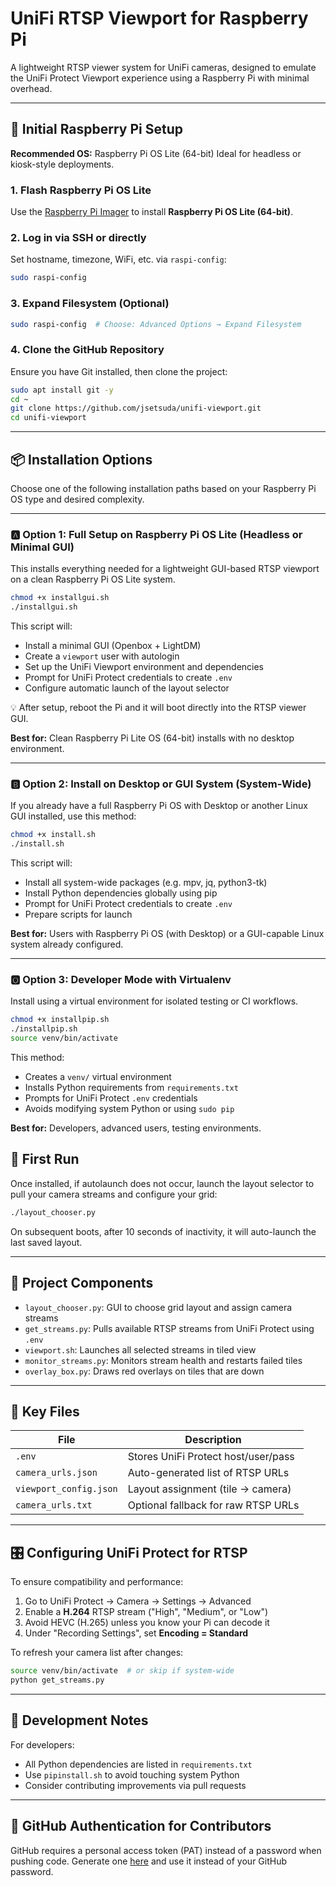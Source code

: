 # UniFi RTSP Viewport for Raspberry Pi

A lightweight RTSP viewer system for UniFi cameras, designed to emulate the UniFi Protect Viewport experience using a Raspberry Pi with minimal overhead.

---

## 🧰 Initial Raspberry Pi Setup

**Recommended OS:** Raspberry Pi OS Lite (64-bit)
Ideal for headless or kiosk-style deployments.

### 1. Flash Raspberry Pi OS Lite

Use the [Raspberry Pi Imager](https://www.raspberrypi.com/software/) to install **Raspberry Pi OS Lite (64-bit)**.

### 2. Log in via SSH or directly

Set hostname, timezone, WiFi, etc. via `raspi-config`:

```bash
sudo raspi-config
```

### 3. Expand Filesystem (Optional)

```bash
sudo raspi-config  # Choose: Advanced Options → Expand Filesystem
```

### 4. Clone the GitHub Repository

Ensure you have Git installed, then clone the project:

```bash
sudo apt install git -y
cd ~
git clone https://github.com/jsetsuda/unifi-viewport.git
cd unifi-viewport
```

---

## 📦 Installation Options

Choose one of the following installation paths based on your Raspberry Pi OS type and desired complexity.

---

### 🅰️ Option 1: Full Setup on Raspberry Pi OS Lite (Headless or Minimal GUI)

This installs everything needed for a lightweight GUI-based RTSP viewport on a clean Raspberry Pi OS Lite system.

```bash
chmod +x installgui.sh
./installgui.sh
```

This script will:
- Install a minimal GUI (Openbox + LightDM)
- Create a `viewport` user with autologin
- Set up the UniFi Viewport environment and dependencies
- Prompt for UniFi Protect credentials to create `.env`
- Configure automatic launch of the layout selector

💡 After setup, reboot the Pi and it will boot directly into the RTSP viewer GUI.

**Best for:** Clean Raspberry Pi Lite OS (64-bit) installs with no desktop environment.

---

### 🅱️ Option 2: Install on Desktop or GUI System (System-Wide)

If you already have a full Raspberry Pi OS with Desktop or another Linux GUI installed, use this method:

```bash
chmod +x install.sh
./install.sh
```

This script will:
- Install all system-wide packages (e.g. mpv, jq, python3-tk)
- Install Python dependencies globally using pip
- Prompt for UniFi Protect credentials to create `.env`
- Prepare scripts for launch

**Best for:** Users with Raspberry Pi OS (with Desktop) or a GUI-capable Linux system already configured.

---

### 🅾️ Option 3: Developer Mode with Virtualenv

Install using a virtual environment for isolated testing or CI workflows.

```bash
chmod +x installpip.sh
./installpip.sh
source venv/bin/activate
```

This method:
- Creates a `venv/` virtual environment
- Installs Python requirements from `requirements.txt`
- Prompts for UniFi Protect `.env` credentials
- Avoids modifying system Python or using `sudo pip`

**Best for:** Developers, advanced users, testing environments.


## 🚀 First Run

Once installed, if autolaunch does not occur, launch the layout selector to pull your camera streams and configure your grid:

```bash
./layout_chooser.py
```

On subsequent boots, after 10 seconds of inactivity, it will auto-launch the last saved layout.

---

## 📌 Project Components

* `layout_chooser.py`: GUI to choose grid layout and assign camera streams
* `get_streams.py`: Pulls available RTSP streams from UniFi Protect using `.env`
* `viewport.sh`: Launches all selected streams in tiled view
* `monitor_streams.py`: Monitors stream health and restarts failed tiles
* `overlay_box.py`: Draws red overlays on tiles that are down

---

## 📁 Key Files

| File                   | Description                         |
| ---------------------- | ----------------------------------- |
| `.env`                 | Stores UniFi Protect host/user/pass |
| `camera_urls.json`     | Auto-generated list of RTSP URLs    |
| `viewport_config.json` | Layout assignment (tile → camera)   |
| `camera_urls.txt`      | Optional fallback for raw RTSP URLs |

---

## 🎛 Configuring UniFi Protect for RTSP

To ensure compatibility and performance:

1. Go to UniFi Protect → Camera → Settings → Advanced
2. Enable a **H.264** RTSP stream ("High", "Medium", or "Low")
3. Avoid HEVC (H.265) unless you know your Pi can decode it
4. Under "Recording Settings", set **Encoding = Standard**

To refresh your camera list after changes:

```bash
source venv/bin/activate  # or skip if system-wide
python get_streams.py
```

---

## 🧪 Development Notes

For developers:

* All Python dependencies are listed in `requirements.txt`
* Use `pipinstall.sh` to avoid touching system Python
* Consider contributing improvements via pull requests

---

## 🔐 GitHub Authentication for Contributors

GitHub requires a personal access token (PAT) instead of a password when pushing code.
Generate one [here](https://github.com/settings/tokens) and use it instead of your GitHub password.
